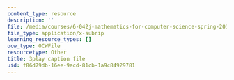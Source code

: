```yaml
---
content_type: resource
description: ''
file: /media/courses/6-042j-mathematics-for-computer-science-spring-2015/f86d79db16ee9acd81cb1a9c84929781_Amd_bNYzgUw.srt
file_type: application/x-subrip
learning_resource_types: []
ocw_type: OCWFile
resourcetype: Other
title: 3play caption file
uid: f86d79db-16ee-9acd-81cb-1a9c84929781
---
```

